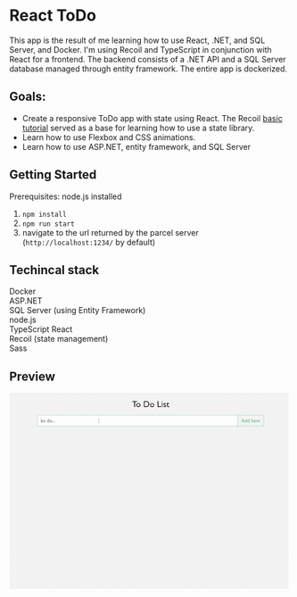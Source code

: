 # React ToDo

This app is the result of me learning how to use React, .NET, and SQL Server, and Docker. I'm using Recoil and TypeScript in conjunction with React for a frontend. The backend consists of a .NET API and a SQL Server database managed through entity framework. The entire app is dockerized. 

## Goals:
- Create a responsive ToDo app with state using React. The Recoil [basic tutorial](https://recoiljs.org/docs/basic-tutorial/intro) served as a base for learning how to use a state library. 
- Learn how to use Flexbox and CSS animations.
- Learn how to use ASP.NET, entity framework, and SQL Server

## Getting Started
Prerequisites: node.js installed

1. `npm install`  
2. `npm run start`
3. navigate to the url returned by the parcel server (`http://localhost:1234/` by default)

## Techincal stack
Docker  
ASP.NET  
SQL Server (using Entity Framework)  
node.js  
TypeScript
React  
Recoil (state management)  
Sass

## Preview
![Alt Text](preview.gif)

